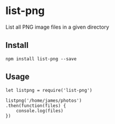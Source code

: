 list-png
========

List all PNG image files in a given directory

Install
-------

    npm install list-png --save

Usage
-----

    let listpng = require('list-png')

    listpng('/home/james/photos')
    .then(function(files) {
        console.log(files)
    })
